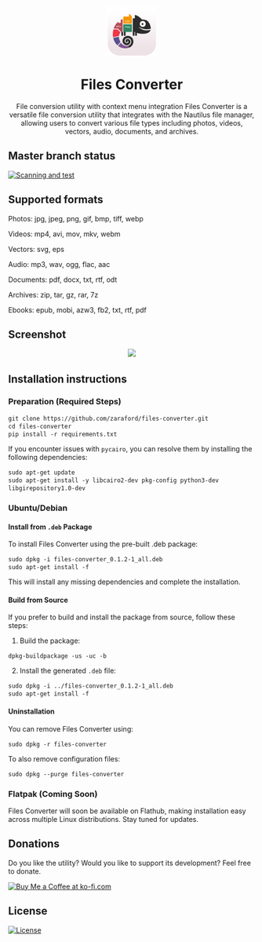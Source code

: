 <div align="center">
  <img src="./icons/hicolor/128x128/apps/files-converter.png" width="100px" />
  <h1>Files Converter</h1>
  <p>File conversion utility with context menu integration
Files Converter is a versatile file conversion utility that integrates
with the Nautilus file manager, allowing users to convert various file
types including photos, videos, vectors, audio, documents, and archives.</p>
</div>

## Master branch status

[![Scanning and test](https://github.com/zaraford/files-converter/actions/workflows/ci.yml/badge.svg)](https://github.com/zaraford/files-converter/actions/workflows/ci.yml)


## Supported formats

Photos: jpg, jpeg, png, gif, bmp, tiff, webp

Videos: mp4, avi, mov, mkv, webm

Vectors: svg, eps

Audio: mp3, wav, ogg, flac, aac

Documents: pdf, docx, txt, rtf, odt

Archives: zip, tar, gz, rar, 7z

Ebooks: epub, mobi, azw3, fb2, txt, rtf, pdf

## Screenshot
<div align="center">
  <img src="https://github.com/user-attachments/assets/c02f72b2-61cc-4e76-b1b3-353589bfcb0a"/>
</div>

## Installation instructions
### Preparation (Required Steps)
```
git clone https://github.com/zaraford/files-converter.git
cd files-converter
pip install -r requirements.txt
```
If you encounter issues with `pycairo`, you can resolve them by installing the following dependencies:
```
sudo apt-get update
sudo apt-get install -y libcairo2-dev pkg-config python3-dev libgirepository1.0-dev
```

### Ubuntu/Debian 

#### Install from `.deb` Package
To install Files Converter using the pre-built .deb package:
```
sudo dpkg -i files-converter_0.1.2-1_all.deb
sudo apt-get install -f
```
This will install any missing dependencies and complete the installation.
#### Build from Source
If you prefer to build and install the package from source, follow these steps:

1. Build the package:
```
dpkg-buildpackage -us -uc -b
```
2. Install the generated `.deb` file:
```
sudo dpkg -i ../files-converter_0.1.2-1_all.deb
sudo apt-get install -f
```
#### Uninstallation
You can remove Files Converter using:
```
sudo dpkg -r files-converter
```
To also remove configuration files:
```
sudo dpkg --purge files-converter
```
<!--
### Fedora/CentOS/RHEL
#### Install from `.rpm` Package
Install from `.rpm` package:
```
sudo rpm -i files-converter-0.1.2-2.noarch.rpm
```
#### Uninstallation
To remove the package:
```
sudo rpm -e files-converter
```
-->
### Flatpak (Coming Soon)
Files Converter will soon be available on Flathub, making installation easy across multiple Linux distributions. Stay tuned for updates.


## Donations
Do you like the utility? Would you like to support its development? Feel free to donate.
<div>
  <a href='https://ko-fi.com/K3K1114UAG' target='_blank'><img height='36' style='border:0px;height:36px;' src='https://storage.ko-fi.com/cdn/kofi2.png?v=3' border='0' alt='Buy Me a Coffee at ko-fi.com' /></a>
</div> 

## License
[![License](https://img.shields.io/badge/license-MIT-blue.svg)](LICENSE)
